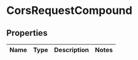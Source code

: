 
# CorsRequestCompound

## Properties
| Name | Type | Description | Notes |
| ------------ | ------------- | ------------- | ------------- |



